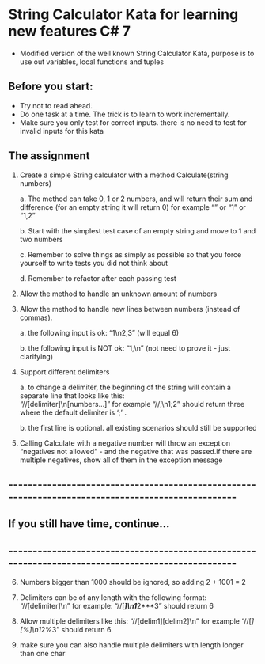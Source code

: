 
# String Calculator Kata for learning new features C# 7
* Modified version of the well known String Calculator Kata, purpose is to use out variables, local functions and tuples 

## Before you start:
* Try not to read ahead.
* Do one task at a time. The trick is to learn to work incrementally.
* Make sure you only test for correct inputs. there is no need to test for invalid inputs for this kata 

## The assignment

1. Create a simple String calculator with a method Calculate(string numbers)
 
   a. The method can take 0, 1 or 2 numbers, and will return their sum and difference 
       (for an empty string it will return 0) for example “” or “1” or “1,2”    
   
   b. Start with the simplest test case of an empty string and move to 1 and two numbers    
   
   c. Remember to solve things as simply as possible so that you force yourself to write tests you did not think about    
   
   d. Remember to refactor after each passing test
 
2. Allow the method to handle an unknown amount of numbers
 
3. Allow the method to handle new lines between numbers (instead of commas).
    
    a. the following input is ok:  “1\n2,3”  (will equal 6)
    
    b. the following input is NOT ok:  “1,\n” (not need to prove it - just clarifying)
 
4. Support different delimiters
    
    a. to change a delimiter, the beginning of the string will contain a separate line that looks like this:   
        “//[delimiter]\n[numbers…]” for example “//;\n1;2” should return three where the default delimiter is ‘;’ .
        
    b. the first line is optional. all existing scenarios should still be supported
 
5. Calling Calculate with a negative number will throw an exception “negatives not allowed” - 
     and the negative that was passed.if there are multiple negatives, show all of them in the exception message
 
  
 ## --------------------------------------------------------------------------------------------------
 ## If you still have time, continue...
 ## --------------------------------------------------------------------------------------------------
 
 6.  Numbers bigger than 1000 should be ignored, so adding 2 + 1001  = 2
 
 7.  Delimiters can be of any length with the following format: “//[delimiter]\n” for example: “//[***]\n1***2***3” should return 6
 
 8.  Allow multiple delimiters like this:  “//[delim1][delim2]\n” for example “//[*][%]\n1*2%3” should return 6.
 
 9.  make sure you can also handle multiple delimiters with length longer than one char
 

